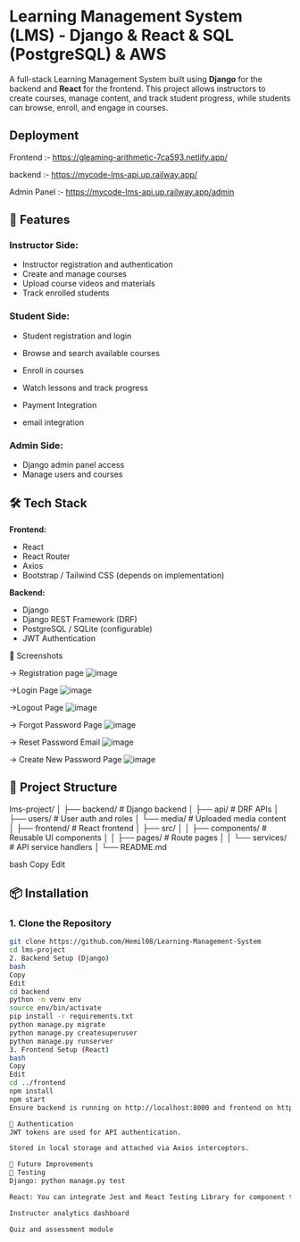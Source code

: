 # Learning Management System (LMS) - Django & React & SQL (PostgreSQL) & AWS

A full-stack Learning Management System built using **Django** for the backend and **React** for the frontend. 
This project allows instructors to create courses, manage content, and track student progress, while students can browse, enroll, and engage in courses.

## Deployment

Frontend :- https://gleaming-arithmetic-7ca593.netlify.app/

backend :- https://mycode-lms-api.up.railway.app/

Admin Panel :- https://mycode-lms-api.up.railway.app/admin

## 🚀 Features

### Instructor Side:
- Instructor registration and authentication
- Create and manage courses
- Upload course videos and materials
- Track enrolled students

### Student Side:
- Student registration and login
- Browse and search available courses
- Enroll in courses
- Watch lessons and track progress
- Payment Integration
  
- email integration

### Admin Side:
- Django admin panel access
- Manage users and courses

## 🛠️ Tech Stack

**Frontend:**
- React
- React Router
- Axios
- Bootstrap / Tailwind CSS (depends on implementation)

**Backend:**
- Django
- Django REST Framework (DRF)
- PostgreSQL / SQLite (configurable)
- JWT Authentication

📸 Screenshots

-> Registration page
![image](https://github.com/user-attachments/assets/fc1eb683-f55f-456b-981f-636de1ae4999)

->Login Page
![image](https://github.com/user-attachments/assets/a8e28123-314b-4026-911e-2650e3ba0eb6)

->Logout Page
![image](https://github.com/user-attachments/assets/ef0bd7d3-3924-48f1-89ad-215f0c429775)

-> Forgot Password Page
![image](https://github.com/user-attachments/assets/796edd6e-74f4-4a1f-b6af-6ca34aed7603)

-> Reset Password Email 
![image](https://github.com/user-attachments/assets/b146900d-811b-4827-b2d5-7301c43d7ea7)

-> Create New Password Page
![image](https://github.com/user-attachments/assets/0539a6a0-19d8-441c-a414-e626445bad79)


## 📂 Project Structure

lms-project/
│
├── backend/ # Django backend
│ ├── api/ # DRF APIs
│ ├── users/ # User auth and roles
│ └── media/ # Uploaded media content
│
├── frontend/ # React frontend
│ ├── src/
│ │ ├── components/ # Reusable UI components
│ │ ├── pages/ # Route pages
│ │ └── services/ # API service handlers
│
└── README.md

bash
Copy
Edit

## 📦 Installation

### 1. Clone the Repository
```bash
git clone https://github.com/Hemil08/Learning-Management-System
cd lms-project
2. Backend Setup (Django)
bash
Copy
Edit
cd backend
python -m venv env
source env/bin/activate
pip install -r requirements.txt
python manage.py migrate
python manage.py createsuperuser
python manage.py runserver
3. Frontend Setup (React)
bash
Copy
Edit
cd ../frontend
npm install
npm start
Ensure backend is running on http://localhost:8000 and frontend on http://localhost:3000.

🔐 Authentication
JWT tokens are used for API authentication.

Stored in local storage and attached via Axios interceptors.

📌 Future Improvements
🧪 Testing
Django: python manage.py test

React: You can integrate Jest and React Testing Library for component testing.

Instructor analytics dashboard

Quiz and assessment module
